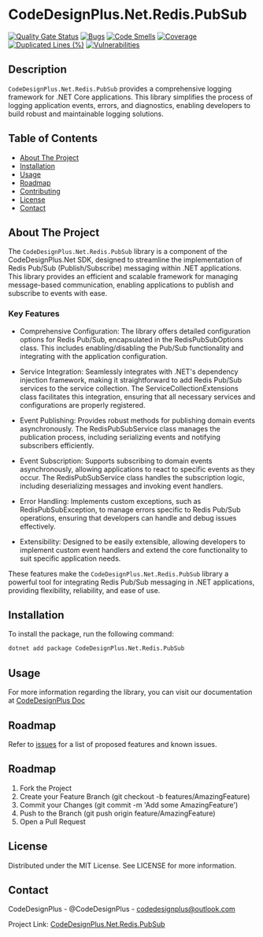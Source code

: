 # CodeDesignPlus.Net.Redis.PubSub

[![Quality Gate Status](https://sonarcloud.io/api/project_badges/measure?project=CodeDesignPlus.Net.Redis.PubSub&metric=alert_status)](https://sonarcloud.io/summary/new_code?id=CodeDesignPlus.Net.Redis.PubSub)
[![Bugs](https://sonarcloud.io/api/project_badges/measure?project=CodeDesignPlus.Net.Redis.PubSub&metric=bugs)](https://sonarcloud.io/summary/new_code?id=CodeDesignPlus.Net.Redis.PubSub)
[![Code Smells](https://sonarcloud.io/api/project_badges/measure?project=CodeDesignPlus.Net.Redis.PubSub&metric=code_smells)](https://sonarcloud.io/summary/new_code?id=CodeDesignPlus.Net.Redis.PubSub)
[![Coverage](https://sonarcloud.io/api/project_badges/measure?project=CodeDesignPlus.Net.Redis.PubSub&metric=coverage)](https://sonarcloud.io/summary/new_code?id=CodeDesignPlus.Net.Redis.PubSub)
[![Duplicated Lines (%)](https://sonarcloud.io/api/project_badges/measure?project=CodeDesignPlus.Net.Redis.PubSub&metric=duplicated_lines_density)](https://sonarcloud.io/summary/new_code?id=CodeDesignPlus.Net.Redis.PubSub)
[![Vulnerabilities](https://sonarcloud.io/api/project_badges/measure?project=CodeDesignPlus.Net.Redis.PubSub&metric=vulnerabilities)](https://sonarcloud.io/summary/new_code?id=CodeDesignPlus.Net.Redis.PubSub)


## Description
`CodeDesignPlus.Net.Redis.PubSub` provides a comprehensive logging framework for .NET Core applications. This library simplifies the process of logging application events, errors, and diagnostics, enabling developers to build robust and maintainable logging solutions.

## Table of Contents
- [About The Project](#about-the-project)
- [Installation](#installation)
- [Usage](#usage)
- [Roadmap](#roadmap)
- [Contributing](#contributing)
- [License](#license)
- [Contact](#contact)

## About The Project
The `CodeDesignPlus.Net.Redis.PubSub` library is a component of the CodeDesignPlus.Net SDK, designed to streamline the implementation of Redis Pub/Sub (Publish/Subscribe) messaging within .NET applications. This library provides an efficient and scalable framework for managing message-based communication, enabling applications to publish and subscribe to events with ease.

### Key Features
- Comprehensive Configuration: The library offers detailed configuration options for Redis Pub/Sub, encapsulated in the RedisPubSubOptions class. This includes enabling/disabling the Pub/Sub functionality and integrating with the application configuration.

- Service Integration: Seamlessly integrates with .NET's dependency injection framework, making it straightforward to add Redis Pub/Sub services to the service collection. The ServiceCollectionExtensions class facilitates this integration, ensuring that all necessary services and configurations are properly registered.

- Event Publishing: Provides robust methods for publishing domain events asynchronously. The RedisPubSubService class manages the publication process, including serializing events and notifying subscribers efficiently.

- Event Subscription: Supports subscribing to domain events asynchronously, allowing applications to react to specific events as they occur. The RedisPubSubService class handles the subscription logic, including deserializing messages and invoking event handlers.

- Error Handling: Implements custom exceptions, such as RedisPubSubException, to manage errors specific to Redis Pub/Sub operations, ensuring that developers can handle and debug issues effectively.

- Extensibility: Designed to be easily extensible, allowing developers to implement custom event handlers and extend the core functionality to suit specific application needs.

These features make the `CodeDesignPlus.Net.Redis.PubSub` library a powerful tool for integrating Redis Pub/Sub messaging in .NET applications, providing flexibility, reliability, and ease of use.

## Installation
To install the package, run the following command:
```bash
dotnet add package CodeDesignPlus.Net.Redis.PubSub
```

## Usage
For more information regarding the library, you can visit our documentation at [CodeDesignPlus Doc](https://doc.codedesignplus.com)

## Roadmap
Refer to [issues](https://github.com/codedesignplus/CodeDesignPlus.Net.Sdk/issues) for a list of proposed features and known issues.

## Roadmap
1. Fork the Project
2. Create your Feature Branch (git checkout -b features/AmazingFeature)
3. Commit your Changes (git commit -m 'Add some AmazingFeature')
4. Push to the Branch (git push origin feature/AmazingFeature)
5. Open a Pull Request

## License
Distributed under the MIT License. See LICENSE for more information.

## Contact
CodeDesignPlus - @CodeDesignPlus - codedesignplus@outlook.com

Project Link: [CodeDesignPlus.Net.Redis.PubSub](https://github.com/codedesignplus/CodeDesignPlus.Net.Sdk/tree/main/packages/CodeDesignPlus.Net.Redis.PubSub)
